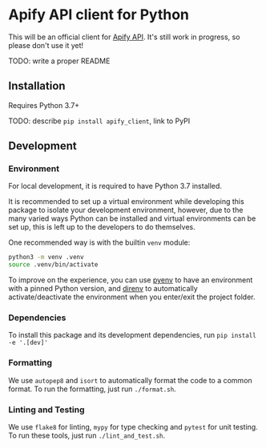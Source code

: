 # Apify API client for Python

This will be an official client for [Apify API](https://www.apify.com/docs/api/v2).
It's still work in progress, so please don't use it yet!

TODO: write a proper README

## Installation

Requires Python 3.7+

TODO: describe `pip install apify_client`, link to PyPI

## Development

### Environment

For local development, it is required to have Python 3.7 installed.

It is recommended to set up a virtual environment while developing this package to isolate your development environment,
however, due to the many varied ways Python can be installed and virtual environments can be set up,
this is left up to the developers to do themselves.

One recommended way is with the builtin `venv` module:

```bash
python3 -m venv .venv
source .venv/bin/activate
```

To improve on the experience, you can use [pyenv](https://github.com/pyenv/pyenv) to have an environment with a pinned Python version,
and [direnv](https://github.com/direnv/direnv) to automatically activate/deactivate the environment when you enter/exit the project folder.

### Dependencies

To install this package and its development dependencies, run `pip install -e '.[dev]'`

### Formatting

We use `autopep8` and `isort` to automatically format the code to a common format. To run the formatting, just run `./format.sh`.

### Linting and Testing

We use `flake8` for linting, `mypy` for type checking and `pytest` for unit testing. To run these tools, just run `./lint_and_test.sh`.
